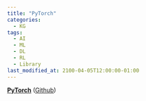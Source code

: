 ```yaml
---
title: "PyTorch"
categories:
  - KG
tags:
  - AI
  - ML
  - DL
  - RL
  - Library
last_modified_at: 2100-04-05T12:00:00-01:00
---
```


**[PyTorch](https://pytorch.org/)** ([Github](https://github.com/pytorch/pytorch))